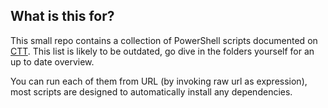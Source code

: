 ## What is this for?
This small repo contains a collection of PowerShell scripts documented on [CTT](https://dsc.gg/CTT). This list is likely to be outdated, go dive in the folders yourself for an up to date overview.

You can run each of them from URL (by invoking raw url as expression), most scripts are designed to automatically install any dependencies.
